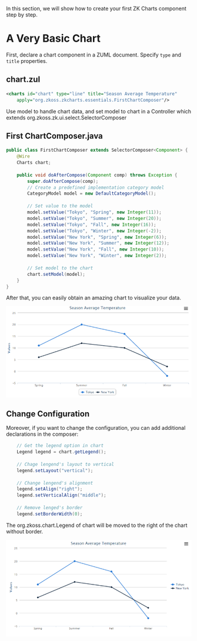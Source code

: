 In this section, we will show how to create your first ZK Charts
component step by step.

# A Very Basic Chart

First, declare a chart component in a ZUML document. Specify `type` and
`title` properties.

## chart.zul

```xml
<charts id="chart" type="line" title="Season Average Temperature" 
    apply="org.zkoss.zkcharts.essentials.FirstChartComposer"/>
```

Use model to handle chart data, and set model to chart in a Controller
which extends <javadoc>org.zkoss.zk.ui.select.SelectorComposer</javadoc>

## First ChartComposer.java

```java
public class FirstChartComposer extends SelectorComposer<Component> {
    @Wire
    Charts chart;

    public void doAfterCompose(Component comp) throws Exception {
        super.doAfterCompose(comp);
        // Create a predefined implementation category model
        CategoryModel model = new DefaultCategoryModel();

        // Set value to the model
        model.setValue("Tokyo", "Spring", new Integer(11));
        model.setValue("Tokyo", "Summer", new Integer(20));
        model.setValue("Tokyo", "Fall", new Integer(16));
        model.setValue("Tokyo", "Winter", new Integer(-2));
        model.setValue("New York", "Spring", new Integer(6));
        model.setValue("New York", "Summer", new Integer(12));
        model.setValue("New York", "Fall", new Integer(10));
        model.setValue("New York", "Winter", new Integer(2));

        // Set model to the chart
        chart.setModel(model);
    }
}
```

After that, you can easily obtain an amazing chart to visualize your
data.

![](images/FirstChart.png)

## Change Configuration

Moreover, if you want to change the configuration, you can add
additional declarations in the composer:

```java
    // Get the legend option in chart
    Legend legend = chart.getLegend();

    // Chage lengend's layout to vertical
    legend.setLayout("vertical");

    // Change lengend's alignment
    legend.setAlign("right");
    legend.setVerticalAlign("middle");

    // Remove lenged's border
    legend.setBorderWidth(0);
```

The <javadoc directory="zkcharts">org.zkoss.chart.Legend</javadoc> of
chart will be moved to the right of the chart without border.

![](images/FirstChartSettings.png)

